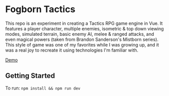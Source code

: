 # Fogborn Tactics

This repo is an experiment in creating a Tactics RPG game engine in Vue. It features a player character, multiple enemies, isometric & top down viewing modes, simulated terrain, basic enemy AI, melee & ranged attacks, and even magical powers (taken from Brandon Sanderson's Mistborn series). This style of game was one of my favorites while I was growing up, and it was a real joy to recreate it using technologies I'm familiar with.

[Demo](https://github.com/sasham43/gm-vue/raw/main/rpg-3.gif)

## Getting Started

To run: `npm install && npm run dev`
